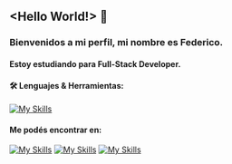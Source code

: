 ## <Hello World!> 👋

### Bienvenidos a mi perfil, mi nombre es __Federico__.

#### Estoy estudiando para Full-Stack Developer.


#### :hammer_and_wrench: Lenguajes & Herramientas:

[![My Skills](https://skillicons.dev/icons?i=js,html,css,git,nodejs,react,bootstrap,heroku,md,github,vscode,ps,figma)](https://skillicons.dev)


#### Me podés encontrar en:

[![My Skills](https://skillicons.dev/icons?i=linkedin)](https://www.linkedin.com/in/sommafederico1/)          [![My Skills](https://skillicons.dev/icons?i=instagram)](https://www.instagram.com/somma.federico/)          [![My Skills](https://skillicons.dev/icons?i=twitter)](https://twitter.com/sommafeder1co)

